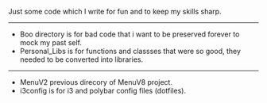 Just some  code which I write for fun and to keep my skills sharp.
______________________________________
- Boo directory is for bad code that i want to be preserved forever to mock my past self.
- Personal_Libs is for functions and classses that were so good, they needed to be converted into libraries.
_______________________________________
- MenuV2 previous direcory of MenuV8 project.
- i3config is for i3 and polybar config files (dotfiles).
